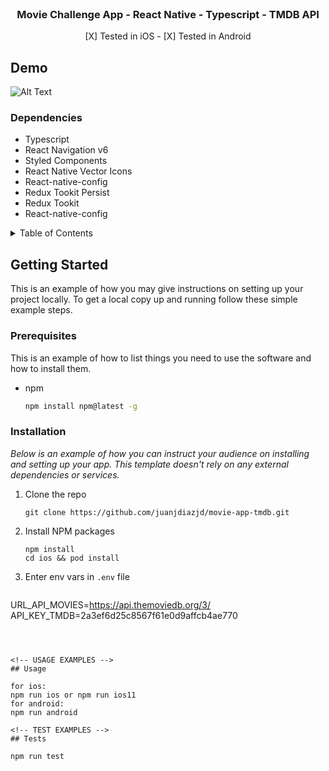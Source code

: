 <div id="top"></div>
<!--
*** Thanks for checking out the Best-README-Template. If you have a suggestion
*** that would make this better, plaease fork the repo and create a pull request
*** or simply open an issue with the tag "enhancement".
*** Don't forget to give the project a star!
*** Thanks again! Now go create something AMAZING! :D
-->

<!-- PROJECT LOGO -->
<br />
<div align="center">


  
  </a>

  <h3 align="center">Movie Challenge App - React Native - Typescript - TMDB API</h3>
   [X] Tested in iOS - [X] Tested in Android
</div>

## Demo

![Alt Text](https://github.com/juanjdiazjd/movie-app-gif/blob/main/demosimulator.gif)


  
   <h3> Dependencies</h3>

  <ul align="left">
  <li>Typescript</li>
  <li>React Navigation v6</li>
  <li>Styled Components</li>
  <li>React Native Vector Icons</li>
   <li>React-native-config</li>
     <li>Redux Tookit Persist</li>
      <li>Redux Tookit</li>
      <li> React-native-config</li>
    </ul>



<!-- TABLE OF CONTENTS -->
<details>
  <summary>Table of Contents</summary>
  <ol>
    <li>
      <a href="#about-the-project">About The Project</a>
      <ul>
        <li><a href="#built-with">Built With</a></li>
      </ul>
    </li>
    <li>
      <a href="#getting-started">Getting Started</a>
      <ul>
        <li><a href="#prerequisites">Prerequisites</a></li>
        <li><a href="#installation">Installation</a></li>
      </ul>
    </li>
    <li><a href="#usage">Usage</a></li>
     <li><a href="#tests">Tests</a></li>
  </ol>
</details>





<!-- GETTING STARTED -->
## Getting Started

This is an example of how you may give instructions on setting up your project locally.
To get a local copy up and running follow these simple example steps.

### Prerequisites

This is an example of how to list things you need to use the software and how to install them.
* npm
  ```sh
  npm install npm@latest -g
  ```

### Installation

_Below is an example of how you can instruct your audience on installing and setting up your app. This template doesn't rely on any external dependencies or services._

1. Clone the repo
   ```
   git clone https://github.com/juanjdiazjd/movie-app-tmdb.git
   ```
2. Install NPM packages
   ```
   npm install 
   cd ios && pod install
   ```
3. Enter env vars  in `.env` file 

   ```
  URL_API_MOVIES=https://api.themoviedb.org/3/
  API_KEY_TMDB=2a3ef6d25c8567f61e0d9affcb4ae770
   ```
   


<!-- USAGE EXAMPLES -->
## Usage

for ios: 
npm run ios or npm run ios11
for android:
npm run android

<!-- TEST EXAMPLES -->
## Tests

npm run test


